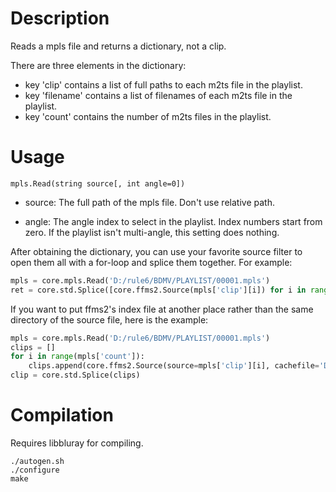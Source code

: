 Description
===========

Reads a mpls file and returns a dictionary, not a clip.

There are three elements in the dictionary:
* key 'clip' contains a list of full paths to each m2ts file in the playlist.
* key 'filename' contains a list of filenames of each m2ts file in the playlist.
* key 'count' contains the number of m2ts files in the playlist.


Usage
=====

    mpls.Read(string source[, int angle=0])

* source: The full path of the mpls file. Don't use relative path.

* angle: The angle index to select in the playlist. Index numbers start from zero. If the playlist isn't multi-angle, this setting does nothing.


After obtaining the dictionary, you can use your favorite source filter to open them all with a for-loop and splice them together. For example:

```python
mpls = core.mpls.Read('D:/rule6/BDMV/PLAYLIST/00001.mpls')
ret = core.std.Splice([core.ffms2.Source(mpls['clip'][i]) for i in range(mpls['count'])])
```

If you want to put ffms2's index file at another place rather than the same directory of the source file, here is the example:

```python
mpls = core.mpls.Read('D:/rule6/BDMV/PLAYLIST/00001.mpls')
clips = []
for i in range(mpls['count']):
    clips.append(core.ffms2.Source(source=mpls['clip'][i], cachefile='D:/indexes/rule6/' + mpls['filename'][i].decode() + '.ffindex'))
clip = core.std.Splice(clips)
```


Compilation
===========

Requires libbluray for compiling.

```
./autogen.sh
./configure
make
```
